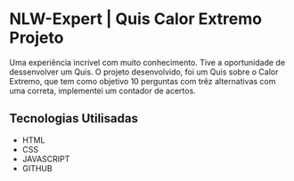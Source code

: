 # NLW-Expert | Quis Calor Extremo Projeto
Uma experiência incrível com muito conhecimento. 
Tive a oportunidade de dessenvolver um Quis. O projeto desenvolvido, foi um Quis sobre o Calor Extremo, que tem como objetivo 10 perguntas com trêz alternativas com uma correta, implementei um contador de acertos.

## Tecnologias Utilisadas 

- HTML
- CSS
- JAVASCRIPT
- GITHUB
